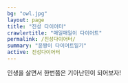 ```yaml
---
bg: "owl.jpg"
layout: page
title: "진성 다이어터"
crawlertitle: "매일매일이 다이어트"
permalink: /진성다이어터/
summary: "윤짱이 다이어트일기"
active: 진성다이어터
---
```


인생을 살면서 한번쯤은 기아난민이 되어보자!
